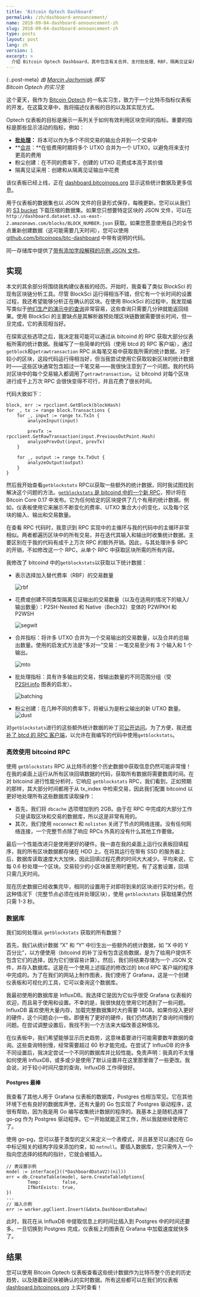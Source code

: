 ```yaml
---
title: 'Bitcoin Optech Dashboard'
permalink: /zh/dashboard-announcement/
name: 2018-09-04-dashboard-announcement-zh
slug: 2018-09-04-dashboard-announcement-zh
type: posts
layout: post
lang: zh
version: 1
excerpt: >
  介绍 Bitcoin Optech Dashboard，其中包含有关合并、支付批处理、RBF，隔离见证采用等实时更新的统计数据。
---
```


{:.post-meta}
*由 [Marcin Jachymiak](https://github.com/marcinja) 撰写<br>Bitcoin Optech 的实习生*

这个夏天，我作为 [Bitcoin Optech](/) 的一名实习生，致力于一个比特币指标仪表板的开发。在这篇文章中，我将描述仪表板的目的以及其实现方式。

Optech 仪表板的目标是展示一系列关于如何有效利用区块空间的指标。重要的指标是那些显示活动的指标，例如：
 - **<!--batching-->[批处理](https://en.bitcoin.it/wiki/Techniques_to_reduce_transaction_fees#Payment_batching)：** 将本可以作为多个不同交易的输出合并到一个交易中
 - **<!--consolidations-->[合并](https://en.bitcoin.it/wiki/Techniques_to_reduce_transaction_fees#Consolidation)：**在低费用时期将多个 UTXO 合并为一个 UTXO，以避免将来支付更高的费用
 - 粉尘创建：在不同的费率下，创建的 UTXO 花费成本高于其价值
 - 隔离见证采用：创建和从隔离见证输出中花费

该仪表板已经上线，正在 [dashboard.bitcoinops.org](https://dashboard.bitcoinops.org) 显示这些统计数据及更多信息。

用于仪表板的数据集也以 JSON 文件的目录形式保存，每晚更新。您可以从我们的 [S3 bucket](http://dashboard.dataset.s3.us-east-2.amazonaws.com/backups/bitcoinops-dataset.tar.gz) 下载压缩的数据集。如果您只想要特定区块的 JSON 文件，可以在 `http://dashboard.dataset.s3.us-east-2.amazonaws.com/blocks/BLOCK_NUMBER.json` 获取。如果您愿意使用自己的全节点重新创建数据（这可能需要几天时间），您可以使用 [github.com/bitcoinops/btc-dashboard](https://github.com/bitcoinops/btc-dashboard) 中带有说明的代码。

同一存储库中提供了[带有添加字段解释的示例 JSON 文件](https://github.com/bitcoinops/btc-dashboard/blob/master/STATS_TRACKED.md)。

## 实现
本文的其余部分将围绕我构建仪表板的经历。开始时，我查看了类似 BlockSci 的现有区块链分析工具。尽管 BlockSci 运行得相当不错，但它有一个长时间的设置过程，我还希望能够分析正在确认的区块。在使用 BlockSci 的过程中，我发现编写类似于[他们生产的演示中的查询](https://citp.github.io/BlockSci/demo.html)非常容易，这些查询只需要几分钟就能返回结果。使用 BlockSci 的主要缺点是其解析器预处理区块链数据需要很长时间，但一旦完成，它的表现相当好。

在探索这些选项之后，我决定我可能可以通过从 bitcoind 的 RPC 获取大部分仪表板所需的统计数据。我编写了一些简单的代码（使用 btcd 的 RPC 客户端），通过`getblock`和`getrawtransaction` RPC 从每笔交易中获取我所需的统计数据。对于较小的区块，这段代码运行得相当好，但当我尝试使用它获取较新区块的统计数据时——这些区块通常包含超过一千笔交易——我很快注意到了一个问题。我的代码对区块中的每个交易输入都调用了`getrawtransaction`。让 bitcoind 对每个区块进行成千上万次 RPC 会很快变得不可行，并且花费了很长时间。

代码大致如下：
```
block, err := rpcclient.GetBlock(blockHash)
for _, tx := range block.Transactions {
    for _, input := range tx.TxIn {
        analyzeInput(input)

        prevTx := rpcclient.GetRawTransaction(input.PreviousOutPoint.Hash)
        analyzePrevOut(input, prevTx)
    }

    for _, output := range tx.TxOut {
        analyzeOutput(output)
    }
}
```

然后我开始查看`getblockstats` RPC以获取一些额外的统计数据，同时我试图找到解决这个问题的方法。[`getblockstats` 是 bitcoind 中的一个新 RPC](https://github.com/bitcoin/bitcoin/pull/10757)，预计将在 Bitcoin Core 0.17 中发布。它为任何给定的区块提供了几个有用的统计数据。例如，仪表板使用它来展示不断变化的费率、UTXO 集合大小的变化，以及每个区块的输入、输出和交易数量。

在查看 RPC 代码时，我意识到 RPC 实现中的主循环与我的代码中的主循环非常相似。两者都遍历区块中的所有交易，并在迭代其输入和输出时收集统计数据。主要区别在于我的代码有成千上万次 RPC 的额外开销。因此，与其处理许多 RPC 的开销，不如修改这一个 RPC，从单个 RPC 中获取区块所需的所有内容。

我修改了 bitcoind 中的`getblockstats`以获取以下统计数据：
- 表示选择加入替代费率（RBF）的交易数量

    ![rbf](/img/posts/dashboard-announcement/rbf-graph.png)

- 花费或创建不同类型隔离见证输出的交易数量（以及在适用的情况下的输入/输出数量）：P2SH-Nested 和 Native（Bech32）变体的 P2WPKH 和 P2WSH

    ![segwit](/img/posts/dashboard-announcement/segwit-example-graph.png)

- 合并指标：将许多 UTXO 合并为一个交易输出的交易数量，以及合并的总输出数量。使用的启发式方法是“多对一”交易：一笔交易至少有 3 个输入和 1 个输出。

    ![mto](/img/posts/dashboard-announcement/mto-consolidations.png)

- 批处理指标：具有许多输出的交易，按输出数量的不同范围分组（受 [P2SH.info](https://p2sh.info/dashboard/db/batching?orgId=1) 图表的启发）。

    ![batching](/img/posts/dashboard-announcement/batching.png)

- 粉尘创建：在几种不同的费率下，将被认为是粉尘输出的新 UTXO 数量。
    ![dust](/img/posts/dashboard-announcement/dust.png)

对`getblockstats`进行的这些额外统计数据的补丁[可公开访问](https:///github.com/bitcoinops/bitcoin/tree/expand-getblockstats)。为了方便，我还[修补了 btcd 的 RPC 客户端](https://github.com/bitcoinops/btcd/tree/dashboard-rpc)，以允许在我编写的代码中使用`getblockstats`。

### 高效使用 bitcoind RPC
使用 `getblockstats` RPC 从比特币的整个历史数据中获取信息仍然可能非常慢！在我的桌面上运行从所有区块回填数据的代码，获取所有数据将需要数周时间。在对 bitcoind 进行性能分析时，它响应 `getblockstats` RPC，我们看到，正如预期的那样，其大部分时间都用于从 tx_index 中检索交易，因此我们配置 bitcoind 以更好地处理所有这些数据库读取操作：

- 首先，我们将 `dbcache` 选项增加到约 2GB。由于在 RPC 中完成的大部分工作只是读取区块和交易的数据库，所以这是非常有用的。
- 其次，我们使用 `noconnect` 和 `nolisten` 关闭了节点的网络连接。没有任何网络连接，一个完整节点除了响应 RPCs 外真的没有什么其他工作要做。

最后一个性能改进只是使用更好的硬件。我一直在我的桌面上运行仪表板回填程序，我的所有区块数据都存储在 HDD 上。在将其运行在带有 SSD 的服务器上后，数据库读取速度大大加快，因此回填过程花费的时间大大减少。平均来说，它每 0.6 秒处理一个区块。交易较少的小区块甚至用时更短。有了这套设置，回填只需几天时间。

现在历史数据已经收集完毕，相同的设置用于对即将到来的区块进行实时分析。在这种情况下（完整节点必须在线并处理区块），使用 `getblockstats` 获取结果仍然只需 1-3 秒。

### 数据库
我们如何处理从 `getblockstats` 获取的所有数据？

首先，我们从统计数据 “X” 和 “Y” 中衍生出一些额外的统计数据，如 “X 中的 Y 百分比”，以方便使用（bitcoind 的补丁没有包含这些数据，是为了给用户提供不包含它们的选择，因为它们很容易计算）。然后，我们将结果存储为一个 JSON 文件，并存入数据库。这是在一个使用上述描述的修改过的 btcd RPC 客户端的程序中完成的。为了在我们的网站上制作图表，我们使用了 Grafana，这是一个创建仪表板和可视化的工具，它可以查询这个数据库。

我最初使用的数据库是 InfluxDB。我选择它是因为它似乎很受 Grafana 仪表板的欢迎，而且易于使用和设置。不幸的是，我很快就在使用它时遇到了一些问题。InfluxDB 喜欢使用大量内存，加载完整数据集时大约需要 14GB。如果你投入更好的硬件，这个问题会小一些。即便有了更好的硬件，我们仍然遇到了查询时间慢的问题。在尝试调整设置后，我找不到一个方法来大幅改善这种情况。

在仪表板中，我们希望能够显示历史趋势，这意味着要进行可能需要数年数据的查询。这些查询特别慢，经常需要超过 60 秒才能完成。在尝试了 InfluxDB 的许多不同设置后，我决定尝试一个不同的数据库并比较性能。免责声明：我真的不太懂如何使用 InfluxDB，或多或少是使用了默认设置并在这里那里做了一些更改。我会说，对于较小时间尺度的查询，InfluxDB 工作得很好。

#### Postgres 最棒
我查看了其他人用于 Grafana 仪表板的数据库，Postgres 也相当常见。它在其他环境下也有良好的数据库声誉。还有大量的 Go 包实现了 Postgres 驱动程序，这很有帮助，因为我是用 Go 编写收集统计数据的程序的。我基本上是随机选择了 go-pg 作为 Postgres 驱动程序。它一开始就能正常工作，所以我就继续使用它了。

使用 go-pg，您可以基于类型的定义来定义一个表模式，并且甚至可以通过在 Go 中标记相关的结构字段来添加约束，如 `notnull`。要插入数据库，您只需传入一个指向您选择的结构的指针，它就会被插入。

```
// 表设置示例
model := interface{}((*DashboardDataV2)(nil))
err = db.CreateTable(model, &orm.CreateTableOptions{
        Temp:        false,
        IfNotExists: true,
})
...
// 插入示例
err := worker.pgClient.Insert(&data.DashboardDataRow)
```

此时，我花在从 InfluxDB 中提取信息上的时间比插入到 Postgres 中的时间还要多。一旦切换到 Postgres 完成，仪表板上的图表在 Grafana 中加载速度就快多了。

## 结果
您可以使用 Bitcoin Optech 仪表板查看这些统计数据作为比特币整个历史的历史趋势，以及随着新区块被确认的实时数据。所有这些都可以在我们的仪表板 [dashboard.bitcoinops.org](https://dashboard.bitcoinops.org) 上实时查看！